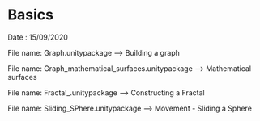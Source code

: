# Basics

Date : 15/09/2020

File name: Graph.unitypackage --> Building a graph

File name: Graph_mathematical_surfaces.unitypackage -->  Mathematical surfaces

File name: Fractal_.unitypackage --> Constructing a Fractal

File name: Sliding_SPhere.unitypackage --> Movement - Sliding a Sphere

